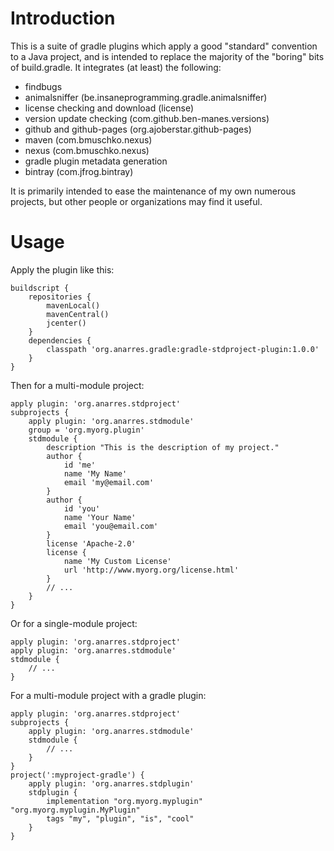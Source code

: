 # Introduction

This is a suite of gradle plugins which apply a good "standard"
convention to a Java project, and is intended to replace the majority
of the "boring" bits of build.gradle. It integrates (at least)
the following:

* findbugs
* animalsniffer (be.insaneprogramming.gradle.animalsniffer)
* license checking and download (license)
* version update checking (com.github.ben-manes.versions)
* github and github-pages (org.ajoberstar.github-pages)
* maven (com.bmuschko.nexus)
* nexus (com.bmuschko.nexus)
* gradle plugin metadata generation
* bintray (com.jfrog.bintray)

It is primarily intended to ease the maintenance of my own numerous
projects, but other people or organizations may find it useful.

# Usage

Apply the plugin like this:
```
buildscript {
    repositories {
        mavenLocal()
        mavenCentral()
        jcenter()
    }
    dependencies {
        classpath 'org.anarres.gradle:gradle-stdproject-plugin:1.0.0'
    }
}
```

Then for a multi-module project:
```
apply plugin: 'org.anarres.stdproject'
subprojects { 
    apply plugin: 'org.anarres.stdmodule'
	group = 'org.myorg.plugin'
	stdmodule {
		description "This is the description of my project."
		author {
			id 'me'
			name 'My Name'
			email 'my@email.com'
		}
		author {
			id 'you'
			name 'Your Name'
			email 'you@email.com'
		}
		license 'Apache-2.0'
		license {
			name 'My Custom License'
			url 'http://www.myorg.org/license.html'
		}
		// ...
	}
}
```

Or for a single-module project:
```
apply plugin: 'org.anarres.stdproject'
apply plugin: 'org.anarres.stdmodule'
stdmodule {
	// ...
}
```

For a multi-module project with a gradle plugin:
```
apply plugin: 'org.anarres.stdproject'
subprojects {
	apply plugin: 'org.anarres.stdmodule'
	stdmodule {
		// ...
	}
}
project(':myproject-gradle') {
	apply plugin: 'org.anarres.stdplugin'
	stdplugin {
		implementation "org.myorg.myplugin" "org.myorg.myplugin.MyPlugin"
		tags "my", "plugin", "is", "cool"
	}
}
```

